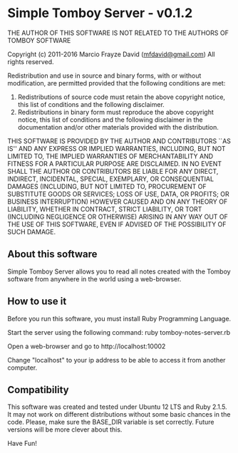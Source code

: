 # Simple Tomboy Server - v0.1.2


 THE AUTHOR OF THIS SOFTWARE IS NOT RELATED TO THE AUTHORS OF TOMBOY SOFTWARE

 Copyright (c) 2011-2016 Marcio Frayze David (mfdavid@gmail.com)
 All rights reserved.

 Redistribution and use in source and binary forms, with or without
 modification, are permitted provided that the following conditions
 are met:
 1. Redistributions of source code must retain the above copyright
    notice, this list of conditions and the following disclaimer.
 2. Redistributions in binary form must reproduce the above copyright
    notice, this list of conditions and the following disclaimer in the
    documentation and/or other materials provided with the distribution.

 THIS SOFTWARE IS PROVIDED BY THE AUTHOR AND CONTRIBUTORS ``AS IS'' AND
 ANY EXPRESS OR IMPLIED WARRANTIES, INCLUDING, BUT NOT LIMITED TO, THE
 IMPLIED WARRANTIES OF MERCHANTABILITY AND FITNESS FOR A PARTICULAR PURPOSE
 ARE DISCLAIMED.  IN NO EVENT SHALL THE AUTHOR OR CONTRIBUTORS BE LIABLE
 FOR ANY DIRECT, INDIRECT, INCIDENTAL, SPECIAL, EXEMPLARY, OR CONSEQUENTIAL
 DAMAGES (INCLUDING, BUT NOT LIMITED TO, PROCUREMENT OF SUBSTITUTE GOODS
 OR SERVICES; LOSS OF USE, DATA, OR PROFITS; OR BUSINESS INTERRUPTION)
 HOWEVER CAUSED AND ON ANY THEORY OF LIABILITY, WHETHER IN CONTRACT, STRICT
 LIABILITY, OR TORT (INCLUDING NEGLIGENCE OR OTHERWISE) ARISING IN ANY WAY
 OUT OF THE USE OF THIS SOFTWARE, EVEN IF ADVISED OF THE POSSIBILITY OF
 SUCH DAMAGE.


## About this software

Simple Tomboy Server allows you to read all notes created with the Tomboy 
software from anywhere in the world using a web-browser.


## How to use it

Before you run this software, you must install Ruby Programming Language.

Start the server using the following command:
ruby tomboy-notes-server.rb

Open a web-browser and go to http://localhost:10002

Change "localhost" to your ip address to be able to access it from another
computer.


## Compatibility

This software was created and tested under Ubuntu 12 LTS and Ruby 2.1.5. 
It may not work on different distributions without some basic chances in the code.
Please, make sure the BASE_DIR variable is set correctly. Future versions will
be more clever about this.


Have Fun!
